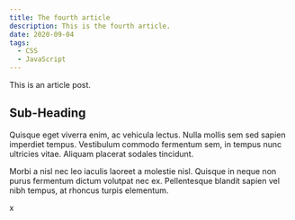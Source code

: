 ```yaml
---
title: The fourth article
description: This is the fourth article.
date: 2020-09-04
tags:
  - CSS
  - JavaScript
---
```


This is an article post.

## Sub-Heading

Quisque eget viverra enim, ac vehicula lectus. Nulla mollis sem sed sapien imperdiet tempus. Vestibulum commodo fermentum sem, in tempus nunc ultricies vitae. Aliquam placerat sodales tincidunt.

Morbi a nisl nec leo iaculis laoreet a molestie nisl. Quisque in neque non purus fermentum dictum volutpat nec ex. Pellentesque blandit sapien vel nibh tempus, at rhoncus turpis elementum.

x
